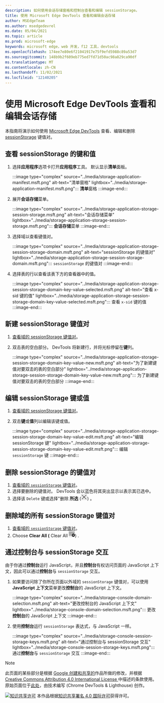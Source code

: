 ```yaml
---
description: 如何使用会话存储窗格和控制台查看和编辑 sessionStorage。
title: 使用 Microsoft Edge DevTools 查看和编辑会话存储
author: MSEdgeTeam
ms.author: msedgedevrel
ms.date: 05/04/2021
ms.topic: article
ms.prod: microsoft-edge
keywords: microsoft edge，web 开发，f12 工具，devtools
ms.openlocfilehash: 174ee7e80e6f21041917e75f9efd5988c89a53d7
ms.sourcegitcommit: 148b9b2f609eb775ed7fd71d50ac98a829ca90df
ms.translationtype: MT
ms.contentlocale: zh-CN
ms.lasthandoff: 11/02/2021
ms.locfileid: "12140205"
---
```

<!-- Copyright Kayce Basques

   Licensed under the Apache License, Version 2.0 (the "License");
   you may not use this file except in compliance with the License.
   You may obtain a copy of the License at

       https://www.apache.org/licenses/LICENSE-2.0

   Unless required by applicable law or agreed to in writing, software
   distributed under the License is distributed on an "AS IS" BASIS,
   WITHOUT WARRANTIES OR CONDITIONS OF ANY KIND, either express or implied.
   See the License for the specific language governing permissions and
   limitations under the License.  -->
# <a name="view-and-edit-session-storage-with-microsoft-edge-devtools"></a>使用 Microsoft Edge DevTools 查看和编辑会话存储

本指南将演示如何使用 [Microsoft Edge DevTools][MicrosoftEdgeDevTools] 查看、编辑和删除 [sessionStorage][MDNSessionStorage] 键值对。


<!-- ====================================================================== -->
## <a name="view-sessionstorage-keys-and-values"></a>查看 sessionStorage 的键和值

1.  选择**应用程序**选项卡打开**应用程序**工具。  默认显示**清单**面板。

    :::image type="complex" source="../media/storage-application-manifest.msft.png" alt-text="清单窗格" lightbox="../media/storage-application-manifest.msft.png":::
       **清单**窗格
    :::image-end:::

1.  展开**会话存储**菜单。

    :::image type="complex" source="../media/storage-application-storage-session-storage.msft.png" alt-text="会话存储菜单" lightbox="../media/storage-application-storage-session-storage.msft.png":::
       **会话存储**菜单
    :::image-end:::

1.  选择域以查看键值对。

    :::image type="complex" source="../media/storage-application-storage-session-storage-domain.msft.png" alt-text="sessionStorage 的键值对" lightbox="../media/storage-application-storage-session-storage-domain.msft.png":::
       `sessionStorage` 的键值对
    :::image-end:::

1.  选择表的行以查看该表下方的查看器中的值。

    :::image type="complex" source="../media/storage-application-storage-session-storage-domain-key-value-selected.msft.png" alt-text="查看 x-sid 键的值" lightbox="../media/storage-application-storage-session-storage-domain-key-value-selected.msft.png":::
       查看 `x-sid` 键的值
    :::image-end:::


<!-- ====================================================================== -->
## <a name="create-a-new-sessionstorage-key-value-pair"></a>新建 sessionStorage 键值对

1.  [查看域的 sessionStorage 键值对](#view-sessionstorage-keys-and-values)。
1.  双击表的空白部分。  DevTools 将新建行，并将光标停留在**键**列。

    :::image type="complex" source="../media/storage-application-storage-session-storage-domain-key-value-new.msft.png" alt-text="为了新建键值对要双击的表的空白部分" lightbox="../media/storage-application-storage-session-storage-domain-key-value-new.msft.png":::
       为了新建键值对要双击的表的空白部分
    :::image-end:::


<!-- ====================================================================== -->
## <a name="edit-sessionstorage-keys-or-values"></a>编辑 sessionStorage 键或值

1.  [查看域的 sessionStorage 键值对](#view-sessionstorage-keys-and-values)。
1.  双击**键**或**值**列以编辑该键或值。

    :::image type="complex" source="../media/storage-application-storage-session-storage-domain-key-value-edit.msft.png" alt-text="编辑 sessionStorage 键" lightbox="../media/storage-application-storage-session-storage-domain-key-value-edit.msft.png":::
       编辑 `sessionStorage` 键
    :::image-end:::


<!-- ====================================================================== -->
## <a name="delete-sessionstorage-key-value-pairs"></a>删除 sessionStorage 的键值对

1.  [查看域的 `sessionStorage` 键值对](#view-sessionstorage-keys-and-values)。
1.  选择要删除的键值对。  DevTools 会以蓝色将其突出显示以表示其已选中。
1.  选择该 `Delete` 键或选择"删除 **所选** (![ 删除所选 ](../media/delete-icon.msft.png)) 。


<!-- ====================================================================== -->
## <a name="delete-all-sessionstorage-key-value-pairs-for-a-domain"></a>删除域的所有 sessionStorage 键值对

1.  [查看域的 `sessionStorage` 键值对](#view-sessionstorage-keys-and-values)。
1.  Choose **Clear All (** Clear All ![ ](../media/clear-icon.msft.png)) .


<!-- ====================================================================== -->
## <a name="interact-with-sessionstorage-from-the-console"></a>通过控制台与 sessionStorage 交互

由于你通过**控制台**运行 JavaScript，并且**控制台**有权访问页面的 JavaScript 上下文，因此可以通过**控制台**与 `sessionStorage` 交互。

1.  如果要访问除了你所在页面以外域的 `sessionStorage` 键值对，可以使用 **JavaScript 上下文**菜单更改**控制台**的 JavaScript 上下文。

    :::image type="complex" source="../media/storage-console-domain-selection.msft.png" alt-text="更改控制台的 JavaScript 上下文" lightbox="../media/storage-console-domain-selection.msft.png":::
       更改**控制台**的 JavaScript 上下文
    :::image-end:::

1.  使用**控制台**运行 `sessionStorage` 表达式，与 JavaScript 一样。

    :::image type="complex" source="../media/storage-console-session-storage-keys.msft.png" alt-text="通过控制台与 sessionStorage 交互" lightbox="../media/storage-console-session-storage-keys.msft.png":::
       通过**控制台**与 `sessionStorage` 交互
    :::image-end:::


<!-- ====================================================================== -->
<!-- links -->

[MicrosoftEdgeDevTools]: ../../devtools-guide-chromium/index.md "Microsoft Edge 开发人员工具|Microsoft Docs"

[MDNSessionStorage]: https://developer.mozilla.org/docs/Web/API/Window/sessionStorage "Window.sessionStorage | MDN"


<!-- ====================================================================== -->
> [!NOTE]
> 此页面的某些部分是根据 [Google 创建和共享的][GoogleSitePolicies]作品所做的修改，并根据[ Creative Commons Attribution 4.0 International License ][CCA4IL]中描述的条款使用。
> 原始页面位于[此处](https://developers.google.com/web/tools/chrome-devtools/storage/sessionstorage)，由技术编写 (Chrome DevTools \& Lighthouse) 创作。 [][KayceBasques]

[![知识共享许可][CCby4Image]][CCA4IL] 本作品根据[知识共享署名 4.0 国际许可][CCA4IL]获得许可。

[CCA4IL]: https://creativecommons.org/licenses/by/4.0
[CCby4Image]: https://i.creativecommons.org/l/by/4.0/88x31.png
[GoogleSitePolicies]: https://developers.google.com/terms/site-policies
[KayceBasques]: https://developers.google.com/web/resources/contributors#kayce-basques
